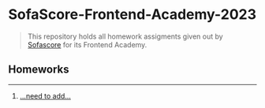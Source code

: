 # SofaScore-Frontend-Academy-2023

> This repository holds all homework assigments given out by [Sofascore](https://www.sofascore.com) for its Frontend Academy.

## Homeworks

---

1. [...need to add...](#)
